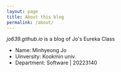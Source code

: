 ```yaml
---
layout: page
title: About this blog
permalink: /about/
---
```

*jo639.github.io* is a blog of Jo's Eureka Class

* Name: Minhyeong Jo
* Uinversity: Kookmin univ.
* Department: Software | 20223140